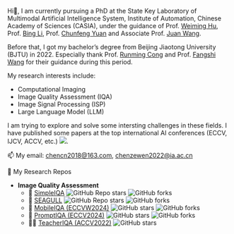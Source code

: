 
Hi👋, I am currently pursuing a PhD at the State Key Laboratory of Multimodal Artificial Intelligence System, Institute of Automation, Chinese Academy of Sciences (CASIA), under the guidance of Prof. [Weiming Hu](https://people.ucas.ac.cn/~huweiming), Prof. [Bing Li](https://people.ucas.edu.cn/~bingli), Prof. [Chunfeng Yuan](https://people.ucas.ac.cn/~yuanchunfeng) and Associate Prof. [Juan Wang](https://people.ucas.ac.cn/~wangjuan).

Before that, I got my bachelor’s degree from Beijing Jiaotong University (BJTU) in 2022. Especially thank Prof. [Runming Cong](https://rmcong.github.io/MVPLab.html) and Prof. [Fangshi Wang](https://faculty.bjtu.edu.cn/rjxy/773.html) for their guidance during this period.

My research interests include:

- Computational Imaging
- Image Quality Assessment (IQA)
- Image Signal Processing (ISP)
- Large Language Model (LLM)

I am trying to explore and solve some intersting challenges in these fields. I have published some papers at the top international AI conferences (ECCV, IJCV, ACCV, etc.) <a href='https://scholar.google.com/citations?user=ozllxV4AAAAJ'><img src="https://img.shields.io/endpoint?url={{ url | url_encode }}&logo=Google%20Scholar&labelColor=f6f6f6&color=9cf&style=flat&label=citations"></a>.

📫 My email: chencn2018@163.com, chenzewen2022@ia.ac.cn

🏁 My Research Repos
- **Image Quality Assessment**
  - 💯 [SimpleIQA](https://github.com/chencn2020/SimpleIQA)  ![GitHub Repo stars](https://img.shields.io/github/stars/chencn2020/SimpleIQA?style=social)  ![GitHub forks](https://img.shields.io/github/forks/chencn2020/SimpleIQA?style=social)
  - 🚀 [SEAGULL](https://github.com/chencn2020/Seagull)  ![GitHub Repo stars](https://img.shields.io/github/stars/chencn2020/Seagull?style=social)  ![GitHub forks](https://img.shields.io/github/forks/chencn2020/Seagull?style=social)
  - 📱 [MobileIQA (ECCVW2024)](https://github.com/chencn2020/MobileIQA) ![GitHub stars](https://img.shields.io/github/stars/chencn2020/MobileIQA?style=social) ![GitHub forks](https://img.shields.io/github/forks/chencn2020/MobileIQA?style=social)
  - 🧭 [PromptIQA (ECCV2024)](https://github.com/chencn2020/PromptIQA) ![GitHub stars](https://img.shields.io/github/stars/chencn2020/PromptIQA?style=social) ![GitHub forks](https://img.shields.io/github/forks/chencn2020/PromptIQA?style=social)
  - 🧑‍🏫 [TeacherIQA (ACCV2022)](https://github.com/chencn2020/TeacherIQA) ![GitHub stars](https://img.shields.io/github/stars/chencn2020/TeacherIQA?style=social) 

